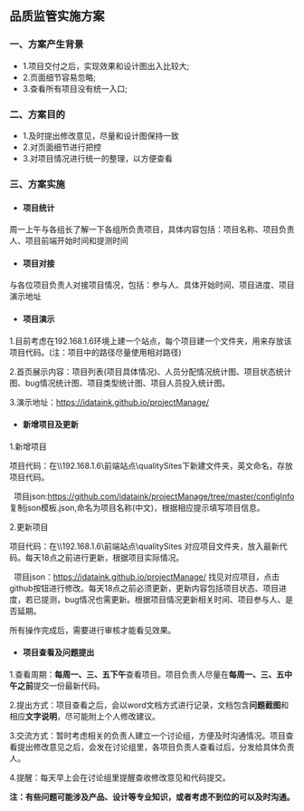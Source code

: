 ## 品质监管实施方案

### 一、方案产生背景
* 1.项目交付之后，实现效果和设计图出入比较大;
* 2.页面细节容易忽略;
* 3.查看所有项目没有统一入口;

### 二、方案目的
* 1.及时提出修改意见，尽量和设计图保持一致
* 2.对页面细节进行把控
* 3.对项目情况进行统一的整理，以方便查看

### 三、方案实施

  * #### 项目统计
   周一上午与各组长了解一下各组所负责项目，具体内容包括：项目名称、项目负责人、项目前端开始时间和提测时间

  * #### 项目对接
   与各位项目负责人对接项目情况，包括：参与人、具体开始时间、项目进度、项目演示地址

  * #### 项目演示
   1.目前考虑在192.168.1.6环境上建一个站点，每个项目建一个文件夹，用来存放该项目代码。(注：项目中的路径尽量使用相对路径)

   2.首页展示内容：项目列表(项目具体情况)、人员分配情况统计图、项目状态统计图、bug情况统计图、项目类型统计图、项目人员投入统计图。

   3.演示地址：https://idataink.github.io/projectManage/

  * #### 新增项目及更新
   1.新增项目

   项目代码：在\\\192.168.1.6\前端站点\qualitySites下新建文件夹，英文命名，存放项目代码。

   项目json:https://github.com/idataink/projectManage/tree/master/configInfo 复制json模板.json,命名为项目名称(中文)，根据相应提示填写项目信息。

   2.更新项目

   项目代码：在\\\192.168.1.6\前端站点\qualitySites 对应项目文件夹，放入最新代码。每天18点之前进行更新，根据项目实际情况。

   项目json：https://idataink.github.io/projectManage/ 找见对应项目，点击github按钮进行修改。每天18点之前必须更新，更新内容包括项目状态、项目进度，若已提测，bug情况也需更新。根据项目情况更新相关时间、项目参与人、是否延期。

  所有操作完成后，需要进行审核才能看见效果。

  * #### 项目查看及问题提出
   1.查看周期：**每周一、三、五下午**查看项目。项目负责人尽量在**每周一、三、五中午之前**提交一份最新代码。

   2.提出方式：项目查看之后，会以word文档方式进行记录，文档包含**问题截图**和相应**文字说明**，尽可能附上个人修改建议。

   3.交流方式：暂时考虑相关的负责人建立一个讨论组，方便及时沟通情况。项目查看提出修改意见之后，会发在讨论组里，各项目负责人查看过后，分发给具体负责人。

   4.提醒：每天早上会在讨论组里提醒查收修改意见和代码提交。

   **注：有些问题可能涉及产品、设计等专业知识，或者考虑不到位的可以及时沟通。**
